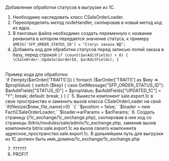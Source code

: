 Добавление обработки статусов в выгрузке из 1С.

1. Необходимо наследовать класс CSaleOrderLoader.
2. Переопределить метод nodeHandler, скопировав в новый метод код из ядра.
3. В ланговых файла необходимо создать переменную с название реквизита в котором передается значение статуса, к примеру `$MESS['SFP_ORDER_STATUS_ID'] = "Статус заказа ИД";`
4. Добавить код  для обработки статусов перед записью полей заказа в базу, перед строкой 
` if (count($arAditFields) > 0) {   \CSaleOrder::Update($orderId, $arAditFields); } `
<br>
Пример кода для обработки:
<br>
`if (!empty($arOrder['TRAITS'])) {
                                foreach ($arOrder['TRAITS'] as $key => $propValue) {
                                       switch ($key) {
                                        case GetMessage("SFP_ORDER_STATUS_ID"):
                                           $arAditFields["STATUS_ID"] = $propValue;
                                            $arAditFields["UPDATED_1C"] = "Y";
                                            break;
                                        default:
                                            break;
                                    }
                                }
}`
5. Вынести компонент sale.export.1c в свое пространство и заменить вызов класса CSaleOrderLoader на свой
`if(filesize($new_file_name)>0)`
`{`
 `$position = false;`
 `$loader = new Fact\CSaleOrderLoader;`
 `$loader->arParams = $arParams;`
6. Создать страницу (/1c_exchange/1c_exchange.php), скопировав в нее код со страницы /bitrix/modules/sale/admin/1c_exchange.php, заменив вызов компонента bitrix:sale.export.1c на вызов своего компонента адресное_пространство:sale.export.1c.
В дальнейшем путь для выгрузки из 1С должен быть имя_домена/1c_exchange/1c_exchange.php

7. ??????
8. PROFIT